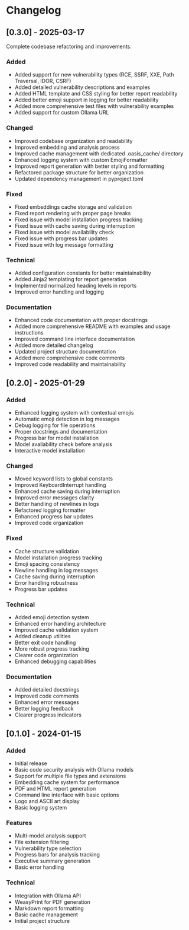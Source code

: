 # Changelog

## [0.3.0] - 2025-03-17

Complete codebase refactoring and improvements.

### Added
- Added support for new vulnerability types (RCE, SSRF, XXE, Path Traversal, IDOR, CSRF)
- Added detailed vulnerability descriptions and examples
- Added HTML template and CSS styling for better report readability
- Added better emoji support in logging for better readability
- Added more comprehensive test files with vulnerability examples
- Added support for custom Ollama URL

### Changed
- Improved codebase organization and readability
- Improved embedding and analysis process
- Improved cache management with dedicated .oasis_cache/ directory
- Enhanced logging system with custom EmojiFormatter
- Improved report generation with better styling and formatting
- Refactored package structure for better organization
- Updated dependency management in pyproject.toml

### Fixed
- Fixed embeddings cache storage and validation
- Fixed report rendering with proper page breaks
- Fixed issue with model installation progress tracking
- Fixed issue with cache saving during interruption
- Fixed issue with model availability check
- Fixed issue with progress bar updates
- Fixed issue with log message formatting

### Technical
- Added configuration constants for better maintainability
- Added Jinja2 templating for report generation
- Implemented normalized heading levels in reports
- Improved error handling and logging

### Documentation
- Enhanced code documentation with proper docstrings
- Added more comprehensive README with examples and usage instructions
- Improved command line interface documentation
- Added more detailed changelog
- Updated project structure documentation
- Added more comprehensive code comments
- Improved code readability and maintainability

## [0.2.0] - 2025-01-29

### Added
- Enhanced logging system with contextual emojis
- Automatic emoji detection in log messages
- Debug logging for file operations
- Proper docstrings and documentation
- Progress bar for model installation
- Model availability check before analysis
- Interactive model installation

### Changed
- Moved keyword lists to global constants
- Improved KeyboardInterrupt handling
- Enhanced cache saving during interruption
- Improved error messages clarity
- Better handling of newlines in logs
- Refactored logging formatter
- Enhanced progress bar updates
- Improved code organization

### Fixed
- Cache structure validation
- Model installation progress tracking
- Emoji spacing consistency
- Newline handling in log messages
- Cache saving during interruption
- Error handling robustness
- Progress bar updates

### Technical
- Added emoji detection system
- Enhanced error handling architecture
- Improved cache validation system
- Added cleanup utilities
- Better exit code handling
- More robust progress tracking
- Clearer code organization
- Enhanced debugging capabilities

### Documentation
- Added detailed docstrings
- Improved code comments
- Enhanced error messages
- Better logging feedback
- Clearer progress indicators

## [0.1.0] - 2024-01-15

### Added
- Initial release
- Basic code security analysis with Ollama models
- Support for multiple file types and extensions
- Embedding cache system for performance
- PDF and HTML report generation
- Command line interface with basic options
- Logo and ASCII art display
- Basic logging system

### Features
- Multi-model analysis support
- File extension filtering
- Vulnerability type selection
- Progress bars for analysis tracking
- Executive summary generation
- Basic error handling

### Technical
- Integration with Ollama API
- WeasyPrint for PDF generation
- Markdown report formatting
- Basic cache management
- Initial project structure